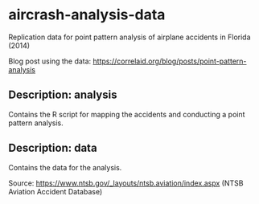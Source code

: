 # aircrash-analysis-data
Replication data for point pattern analysis of airplane accidents in Florida (2014)

Blog post using the data: https://correlaid.org/blog/posts/point-pattern-analysis 

## Description: analysis

Contains the R script for mapping the accidents and conducting a point pattern analysis.


## Description: data

Contains the data for the analysis. 

Source: https://www.ntsb.gov/_layouts/ntsb.aviation/index.aspx (NTSB Aviation Accident Database)
